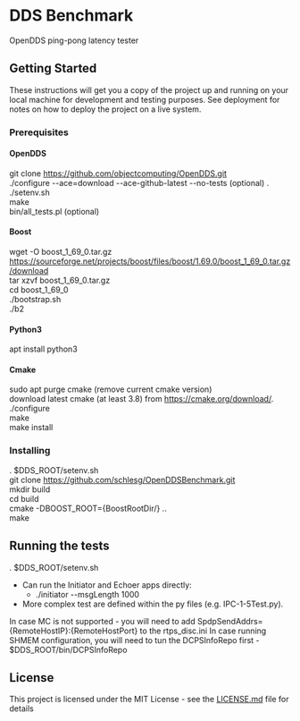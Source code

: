 # DDS Benchmark

OpenDDS ping-pong latency tester

## Getting Started

These instructions will get you a copy of the project up and running on your local machine for development and testing purposes. See deployment for notes on how to deploy the project on a live system.

### Prerequisites

#### OpenDDS 
git clone https://github.com/objectcomputing/OpenDDS.git  
./configure --ace=download --ace-github-latest --no-tests (optional)
. ./setenv.sh  
make  
bin/all_tests.pl (optional)  

#### Boost  
   wget -O boost_1_69_0.tar.gz https://sourceforge.net/projects/boost/files/boost/1.69.0/boost_1_69_0.tar.gz/download  
   tar xzvf boost_1_69_0.tar.gz  
   cd boost_1_69_0  
   ./bootstrap.sh  
   ./b2  
   
#### Python3  
apt install python3

#### Cmake  
sudo apt purge cmake (remove current cmake version)  
download latest cmake (at least 3.8) from https://cmake.org/download/.  
./configure  
make  
make install  


### Installing
. $DDS_ROOT/setenv.sh  
git clone https://github.com/schlesg/OpenDDSBenchmark.git  
mkdir build  
cd build  
cmake -DBOOST_ROOT={BoostRootDir/} ..  
make  

## Running the tests
. $DDS_ROOT/setenv.sh  
* Can run the Initiator and Echoer apps directly:
  - ./initiator --msgLength 1000  
* More complex test are defined within the py files (e.g. IPC-1-5Test.py).

In case MC is not supported - you will need to add SpdpSendAddrs={RemoteHostIP}:{RemoteHostPort} to the rtps_disc.ini
In case running SHMEM configuration, you will need to tun the DCPSInfoRepo first - $DDS_ROOT/bin/DCPSInfoRepo

## License

This project is licensed under the MIT License - see the [LICENSE.md](LICENSE.md) file for details


